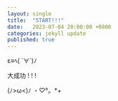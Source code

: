 ```yaml
---
layout: single
title:  "START!!!"
date:   2023-07-04 20:00:00 +0800
categories: jekyll update
published: true
---
```


ε≡ﾍ( ´∀`)ﾉ

大成功 ! ! !

(ﾉ>ω<)ﾉ ・♡°。*+
